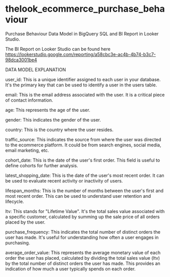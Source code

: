 # thelook_ecommerce_purchase_behaviour
Purchase Behaviour Data Model in BigQuery SQL and BI Report in Looker Studio.

The BI Report on Looker Studio can be found here https://lookerstudio.google.com/reporting/a58cbc3e-ac4b-4b74-b3c7-98dca3001be4

DATA MODEL EXPLANATION

user_id: This is a unique identifier assigned to each user in your database. It's the primary key that can be used to identify a user in the users table.

email: This is the email address associated with the user. It is a critical piece of contact information.

age: This represents the age of the user.

gender: This indicates the gender of the user.

country: This is the country where the user resides.

traffic_source: This indicates the source from where the user was directed to the ecommerce platform. It could be from search engines, social media, email marketing, etc.

cohort_date: This is the date of the user's first order. This field is useful to define cohorts for further analysis.

latest_shopping_date: This is the date of the user's most recent order. It can be used to evaluate recent activity or inactivity of users.

lifespan_months: This is the number of months between the user's first and most recent order. This can be used to understand user retention and lifecycle.

ltv: This stands for "Lifetime Value". It's the total sales value associated with a specific customer, calculated by summing up the sale price of all orders placed by the user.

purchase_frequency: This indicates the total number of distinct orders the user has made. It's useful for understanding how often a user engages in purchasing.

average_order_value: This represents the average monetary value of each order the user has placed, calculated by dividing the total sales value (ltv) by the total number of distinct orders the user has made. This provides an indication of how much a user typically spends on each order.

